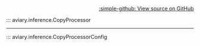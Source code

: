 <div style="text-align: right;" markdown>

[:simple-github: View source on GitHub][GitHub]

  [GitHub]: https://github.com/geospaitial-lab/aviary/blob/main/aviary/inference/tiles_processor.py

</div>

::: aviary.inference.CopyProcessor

---

::: aviary.inference.CopyProcessorConfig
